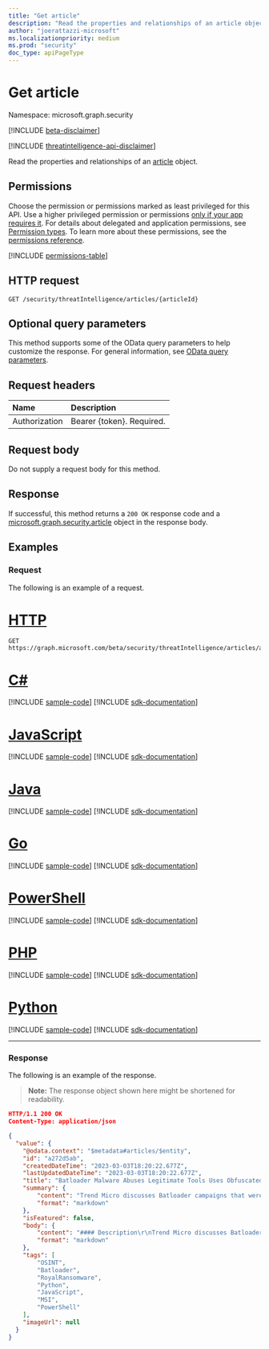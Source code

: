 ```yaml
---
title: "Get article"
description: "Read the properties and relationships of an article object."
author: "joerattazzi-microsoft"
ms.localizationpriority: medium
ms.prod: "security"
doc_type: apiPageType
---
```


# Get article

Namespace: microsoft.graph.security

[!INCLUDE [beta-disclaimer](../../includes/beta-disclaimer.md)]

[!INCLUDE [threatintelligence-api-disclaimer](../../includes/threatintelligence-api-disclaimer.md)]

Read the properties and relationships of an [article](../resources/security-article.md) object.

## Permissions

Choose the permission or permissions marked as least privileged for this API. Use a higher privileged permission or permissions [only if your app requires it](/graph/permissions-overview#best-practices-for-using-microsoft-graph-permissions). For details about delegated and application permissions, see [Permission types](/graph/permissions-overview#permission-types). To learn more about these permissions, see the [permissions reference](/graph/permissions-reference).

<!-- { "blockType": "permissions", "name": "security_article_get" } -->
[!INCLUDE [permissions-table](../includes/permissions/security-article-get-permissions.md)]

## HTTP request

<!-- {
  "blockType": "ignored"
}
-->
``` http
GET /security/threatIntelligence/articles/{articleId}
```

## Optional query parameters

This method supports some of the OData query parameters to help customize the response. For general information, see [OData query parameters](/graph/query-parameters).

## Request headers

|Name|Description|
|:---|:---|
|Authorization|Bearer {token}. Required.|

## Request body

Do not supply a request body for this method.

## Response

If successful, this method returns a `200 OK` response code and a [microsoft.graph.security.article](../resources/security-article.md) object in the response body.

## Examples

### Request

The following is an example of a request.
# [HTTP](#tab/http)
<!-- {
  "blockType": "request",
  "name": "get_article_e1",
  "sampleKeys": ["a272d5ab"]
}
-->
``` http
GET https://graph.microsoft.com/beta/security/threatIntelligence/articles/a272d5ab
```

# [C#](#tab/csharp)
[!INCLUDE [sample-code](../includes/snippets/csharp/get-article-e1-csharp-snippets.md)]
[!INCLUDE [sdk-documentation](../includes/snippets/snippets-sdk-documentation-link.md)]

# [JavaScript](#tab/javascript)
[!INCLUDE [sample-code](../includes/snippets/javascript/get-article-e1-javascript-snippets.md)]
[!INCLUDE [sdk-documentation](../includes/snippets/snippets-sdk-documentation-link.md)]

# [Java](#tab/java)
[!INCLUDE [sample-code](../includes/snippets/java/get-article-e1-java-snippets.md)]
[!INCLUDE [sdk-documentation](../includes/snippets/snippets-sdk-documentation-link.md)]

# [Go](#tab/go)
[!INCLUDE [sample-code](../includes/snippets/go/get-article-e1-go-snippets.md)]
[!INCLUDE [sdk-documentation](../includes/snippets/snippets-sdk-documentation-link.md)]

# [PowerShell](#tab/powershell)
[!INCLUDE [sample-code](../includes/snippets/powershell/get-article-e1-powershell-snippets.md)]
[!INCLUDE [sdk-documentation](../includes/snippets/snippets-sdk-documentation-link.md)]

# [PHP](#tab/php)
[!INCLUDE [sample-code](../includes/snippets/php/get-article-e1-php-snippets.md)]
[!INCLUDE [sdk-documentation](../includes/snippets/snippets-sdk-documentation-link.md)]

# [Python](#tab/python)
[!INCLUDE [sample-code](../includes/snippets/python/get-article-e1-python-snippets.md)]
[!INCLUDE [sdk-documentation](../includes/snippets/snippets-sdk-documentation-link.md)]

---

### Response

The following is an example of the response.
>**Note:** The response object shown here might be shortened for readability.
<!-- {
  "blockType": "response",
  "truncated": true,
  "@odata.type": "microsoft.graph.security.article"
}
-->
``` json
HTTP/1.1 200 OK
Content-Type: application/json

{
  "value": {
    "@odata.context": "$metadata#articles/$entity",
    "id": "a272d5ab",
    "createdDateTime": "2023-03-03T18:20:22.677Z",
    "lastUpdatedDateTime": "2023-03-03T18:20:22.677Z",
    "title": "Batloader Malware Abuses Legitimate Tools Uses Obfuscated JavaScript Files in Q4 2022 Attacks",
    "summary": {
        "content": "Trend Micro discusses Batloader campaigns that were observed in the last quarter of 2022.",
        "format": "markdown"
    },
    "isFeatured": false,
    "body": {
        "content": "#### Description\r\nTrend Micro discusses Batloader...",
        "format": "markdown"
    },
    "tags": [
        "OSINT",
        "Batloader",
        "RoyalRansomware",
        "Python",
        "JavaScript",
        "MSI",
        "PowerShell"
    ],
    "imageUrl": null
  }
}
```
